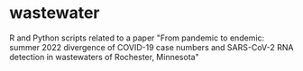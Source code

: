 # wastewater
R and Python scripts related to a paper "From pandemic to endemic: summer 2022 divergence of COVID-19 case numbers and SARS-CoV-2 RNA detection in wastewaters of Rochester, Minnesota"
